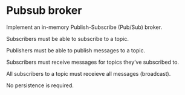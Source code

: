# Pubsub broker

Implement an in-memory Publish-Subscribe (Pub/Sub) broker.

Subscribers must be able to subscribe to a topic.

Publishers must be able to publish messages to a topic.

Subscribers must receive messages for topics they’ve subscribed to.

All subscribers to a topic must receieve all messages (broadcast).

No persistence is required.